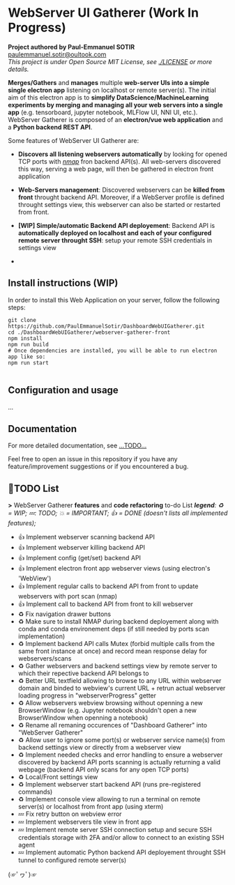 # WebServer UI Gatherer (Work In Progress)

__Project authored by Paul-Emmanuel SOTIR__ <paulemmanuel.sotir@oultook.com>  
_This project is under Open Source MIT License, see [./LICENSE](./LICENSE) or more details._  

__Merges/Gathers__ and __manages__ multiple __web-server UIs into a simple single electron app__ listening on localhost or remote server(s). The initial aim of this electron app is to __simplify DataScience/MachineLearning experiments by merging and managing all your web servers into a single app__ (e.g. tensorboard, jupyter notebook, MLFlow UI, NNI UI, etc.). WebServer Gatherer is composed of an __electron/vue web application__ and a __Python backend REST API__.  

Some features of WebServer UI Gatherer are:

- __Discovers all listening webservers automatically__ by looking for opened TCP ports with _[nmap](https://nmap.org/)_ fron backend API(s). All web-servers discovered this way, serving a web page, will then be gathered in electron front application  
- __Web-Servers management__: Discovered webservers can be __killed from front__ throught backend API. Moreover, if a WebServer profile is defined throught settings view, this webserver can also be started or restarted from front.
- __[WIP] Simple/automatic Backend API deployement__: Backend API is __automatically deployed on localhost and each of your configured remote server throught SSH__: setup your remote SSH credentials in settings view  

-

## Install instructions (WIP)

In order to install this Web Application on your server, follow the following steps:

``` shell
git clone https://github.com/PaulEmmanuelSotir/DashboardWebUIGatherer.git
cd ./DashboardWebUIGatherer/webserver-gatherer-front
npm install
npm run build
# Once dependencies are installed, you will be able to run electron app like so:
npm run start


```

## Configuration and usage

...

## Documentation

For more detailed documentation, see [...TODO...](...)

Feel free to open an issue in this repository if you have any feature/improvement suggestions or if you encountered a bug.

## 📝TODO List

__>__ WebServer Gatherer __features__ and __code refactoring__ to-do List
_**legend**: ♻ = WIP; 💤: TODO; 💥 = IMPORTANT; 👍 = DONE (doesn't lists all implemented features);_

- 👍 Implement webserver scanning backend API
- 👍 Implement webserver killing backend API
- 👍 Implement config (get/set) backend API
- 👍 Implement electron front app webserver views (using electron's 'WebView')
- 👍 Implement regular calls to backend API from front to update webservers with port scan (nmap)
- 👍 Implement call to backend API from front to kill webserver
- ♻ Fix navigation drawer buttons
- ♻ Make sure to install NMAP during backend deployement along with conda and conda environement deps (if still needed by ports scan implementation) 
- ♻ Implement backend API calls Mutex (forbid multiple calls from the same front instance at once) and record mean response delay for webservers/scans
- ♻ Gather webservers and backend settings view by remote server to which their repective backend API belongs to
- ♻ Better URL textfield allowing to browse to any URL within webserver domain and binded to webview's current URL + retrun actual webserver loading progress in "webserverProgress" getter
- ♻ Allow webservers webview browsing without openning a new BrowserWindow (e.g. Jupyter notebook shouldn't open a new BrowserWindow when openning a notebook)
- ♻ Rename all remaning occurences of "Dashboard Gatherer" into "WebServer Gatherer"
- ♻ Allow user to ignore some port(s) or webserver service name(s) from backend settings view or directly from a webserver view
- ♻ Implement needed checks and error handling to ensure a webserver discovered by backend API ports scanning is actually returning a valid webpage (backend API only scans for any open TCP ports)
- ♻ Local/Front settings view
- ♻ Implement webserver start backend API (runs pre-registered commands)
- ♻ Implement console view allowing to run a terminal on remote server(s) or localhost from front app (using xterm)
- 💤 Fix retry button on webview error
- 💤 Implement webservers tile view in front app
- 💤 Implement remote server SSH connection setup and secure SSH credentials storage with 2FA and/or allow to connect to an existing SSH agent  
- 💤 Implement automatic Python backend API deployement throught SSH tunnel to configured remote server(s)

(☞ﾟヮﾟ)☞

